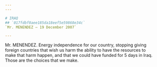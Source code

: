 ```yaml
---
---

# IRAQ
## `017fdbf0aee185da18eef5e59868e34c`
`Mr. MENENDEZ — 19 December 2007`

---
```



Mr. MENENDEZ. Energy independence for our country, stopping giving 
foreign countries that wish us harm the ability to have the resources 
to make that harm happen, and that we could have funded for 5 days in 
Iraq. Those are the choices that we make.
